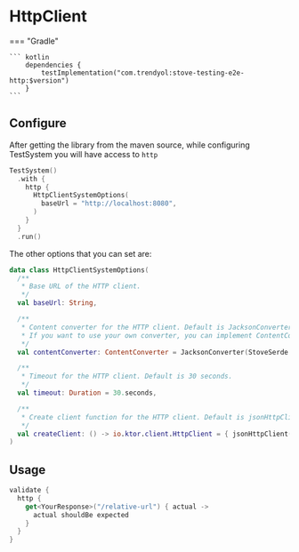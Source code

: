 # HttpClient

=== "Gradle"

    ``` kotlin
        dependencies {
            testImplementation("com.trendyol:stove-testing-e2e-http:$version")
        }
    ```

## Configure

After getting the library from the maven source, while configuring TestSystem you will have access to `http`

```kotlin
TestSystem()
  .with {
    http {
      HttpClientSystemOptions(
        baseUrl = "http://localhost:8080",
      )
    }
  }
  .run()
```

The other options that you can set are:
```kotlin
data class HttpClientSystemOptions(
  /**
   * Base URL of the HTTP client.
   */
  val baseUrl: String,

  /**
   * Content converter for the HTTP client. Default is JacksonConverter. You can use GsonConverter or any other converter.
   * If you want to use your own converter, you can implement ContentConverter interface.
   */
  val contentConverter: ContentConverter = JacksonConverter(StoveSerde.jackson.default),

  /**
   * Timeout for the HTTP client. Default is 30 seconds.
   */
  val timeout: Duration = 30.seconds,

  /**
   * Create client function for the HTTP client. Default is jsonHttpClient.
   */
  val createClient: () -> io.ktor.client.HttpClient = { jsonHttpClient(timeout, contentConverter) }
)
```

## Usage

```kotlin
validate {
  http {
    get<YourResponse>("/relative-url") { actual ->
      actual shouldBe expected
    }
  }
}
```
